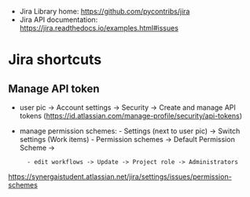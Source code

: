 - Jira Library home: https://github.com/pycontribs/jira
- Jira API documentation: https://jira.readthedocs.io/examples.html#issues

# Jira shortcuts
## Manage API token
- user pic -> Account settings -> Security -> Create and manage API tokens
(https://id.atlassian.com/manage-profile/security/api-tokens)
- manage permission schemes:
        - Settings (next to user pic) -> Switch settings (Work items) - Permission schemes -> Default Permission Scheme -> 

        - edit workflows -> Update -> Project role -> Administrators
https://synergaistudent.atlassian.net/jira/settings/issues/permission-schemes


